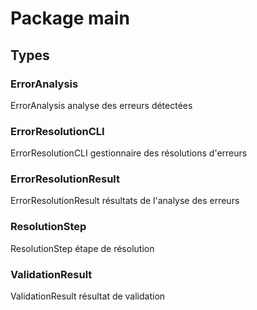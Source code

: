 # Package main

## Types

### ErrorAnalysis

ErrorAnalysis analyse des erreurs détectées


### ErrorResolutionCLI

ErrorResolutionCLI gestionnaire des résolutions d'erreurs


### ErrorResolutionResult

ErrorResolutionResult résultats de l'analyse des erreurs


### ResolutionStep

ResolutionStep étape de résolution


### ValidationResult

ValidationResult résultat de validation


